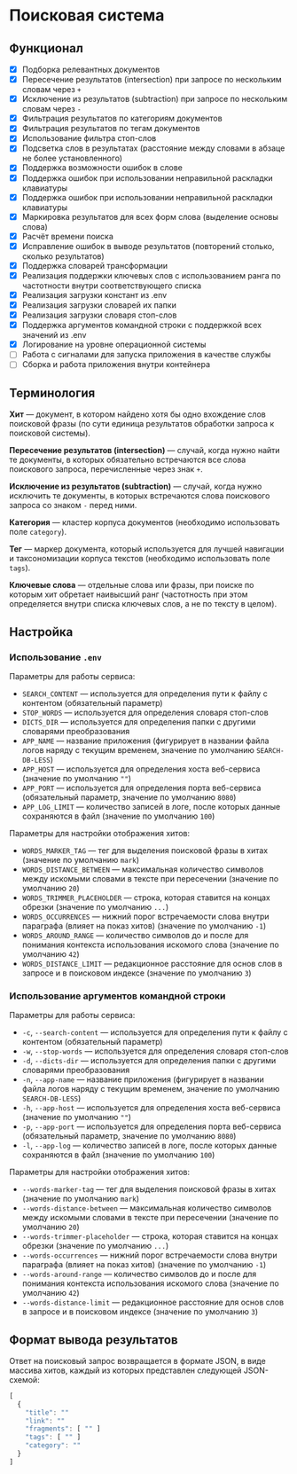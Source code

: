 # Поисковая система

## Функционал

- [x] Подборка релевантных документов
- [x] Пересечение результатов (intersection) при запросе по нескольким словам через `+`
- [x] Исключение из результатов (subtraction) при запросе по нескольким словам через `-`
- [x] Фильтрация результатов по категориям документов
- [x] Фильтрация результатов по тегам документов
- [x] Использование фильтра стоп-слов
- [x] Подсветка слов в результатах (расстояние между словами в абзаце не более установленного)
- [x] Поддержка возможности ошибок в слове
- [x] Поддержка ошибок при использовании неправильной раскладки клавиатуры
- [x] Поддержка ошибок при использовании неправильной раскладки клавиатуры
- [x] Маркировка результатов для всех форм слова (выделение основы слова)
- [x] Расчёт времени поиска
- [x] Исправление ошибок в выводе результатов (повторений столько, сколько результатов)
- [x] Поддержка словарей трансформации
- [x] Реализация поддержки ключевых слов с использованием ранга по частотности внутри соответствующего списка
- [x] Реализация загрузки констант из .env
- [x] Реализация загрузки словарей их папки
- [x] Реализация загрузки словаря стоп-слов
- [x] Поддержка аргументов командной строки с поддержкой всех значений из .env
- [x] Логирование на уровне операционной системы
- [ ] Работа с сигналами для запуска приложения в качестве службы
- [ ] Сборка и работа приложения внутри контейнера

## Терминология

**Хит** — документ, в котором найдено хотя бы одно вхождение слов поисковой фразы (по сути единица результатов обработки запроса к поисковой системы).

**Пересечение результатов (intersection)** — случай, когда нужно найти те документы, в которых обязательно встречаются все слова поискового запроса, перечисленные через знак `+`.

**Исключение из результатов (subtraction)** — случай, когда нужно исключить те документы, в которых встречаются слова поискового запроса со знаком `-` перед ними.

**Категория** — кластер корпуса документов (необходимо использовать поле `category`).

**Тег** — маркер документа, который используется для лучшей навигации и таксономизации корпуса текстов (необходимо использовать поле `tags`).

**Ключевые слова** — отдельные слова или фразы, при поиске по которым хит обретает наивысший ранг (частотность при этом определяется внутри списка ключевых слов, а не по тексту в целом).

## Настройка

### Использование `.env`

Параметры для работы сервиса:

- `SEARCH_CONTENT` — используется для определения пути к файлу с контентом (обязательный параметр)
- `STOP_WORDS` — используется для определения словаря стоп-слов
- `DICTS_DIR` — используется для определения папки с другими словарями преобразования
- `APP_NAME` — название приложения (фигурирует в названии файла логов наряду с текущим временем, значение по умолчанию `SEARCH-DB-LESS`)
- `APP_HOST` — используется для определения хоста веб-сервиса (значение по умолчанию `""`)
- `APP_PORT` — используется для определения порта веб-сервиса (обязательный параметр, значение по умолчанию `8080`)
- `APP_LOG_LIMIT` — количество записей в логе, после которых данные сохраняются в файл (значение по умолчанию `100`)

Параметры для настройки отображения хитов:

- `WORDS_MARKER_TAG` — тег для выделения поисковой фразы в хитах (значение по умолчанию `mark`)
- `WORDS_DISTANCE_BETWEEN` — максимальная количество символов между искомыми словами в тексте при пересечении (значение по умолчанию `20`)
- `WORDS_TRIMMER_PLACEHOLDER` — строка, которая ставится на концах  обрезки (значение по умолчанию `...`)
- `WORDS_OCCURRENCES` — нижний порог встречаемости слова внутри параграфа (влияет на показ хитов) (значение по умолчанию `-1`)
- `WORDS_AROUND_RANGE` — количество символов до и после для понимания контекста использования искомого слова (значение по умолчанию `42`)
- `WORDS_DISTANCE_LIMIT` — редакционное расстояние для основ слов в запросе и в поисковом индексе (значение по умолчанию `3`)

### Использование аргументов командной строки

Параметры для работы сервиса:

- `-c`, `--search-content` — используется для определения пути к файлу с контентом (обязательный параметр)
- `-w`, `--stop-words` — используется для определения словаря стоп-слов
- `-d`, `--dicts-dir` — используется для определения папки с другими словарями преобразования
- `-n`, `--app-name` — название приложения (фигурирует в названии файла логов наряду с текущим временем, значение по умолчанию `SEARCH-DB-LESS`)
- `-h`, `--app-host` — используется для определения хоста веб-сервиса (значение по умолчанию `""`)
- `-p`, `--app-port` — используется для определения порта веб-сервиса (обязательный параметр, значение по умолчанию `8080`)
- `-l`, `--app-log` — количество записей в логе, после которых данные сохраняются в файл (значение по умолчанию `100`)

Параметры для настройки отображения хитов:

- `--words-marker-tag` — тег для выделения поисковой фразы в хитах (значение по умолчанию `mark`)
- `--words-distance-between` — максимальная количество символов между искомыми словами в тексте при пересечении (значение по умолчанию `20`)
- `--words-trimmer-placeholder` — строка, которая ставится на концах  обрезки (значение по умолчанию `...`)
- `--words-occurrences` — нижний порог встречаемости слова внутри параграфа (влияет на показ хитов) (значение по умолчанию `-1`)
- `--words-around-range` — количество символов до и после для понимания контекста использования искомого слова (значение по умолчанию `42`)
- `--words-distance-limit` — редакционное расстояние для основ слов в запросе и в поисковом индексе (значение по умолчанию `3`)

## Формат вывода результатов

Ответ на поисковый запрос возвращается в формате JSON, в виде массива хитов, каждый из которых представлен следующей JSON-схемой:

```javascript
[
  {
    "title": ""
    "link": ""
    "fragments": [ "" ]
    "tags": [ "" ]
    "category": ""
  }
]
```
